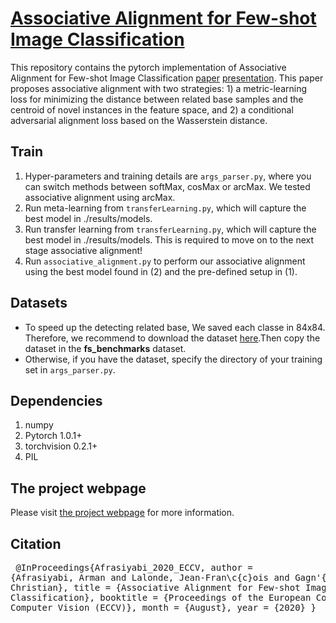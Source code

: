 #  [Associative Alignment for Few-shot Image Classification](https://lvsn.github.io/associative-alignment/) 
 
This repository contains the pytorch implementation of Associative Alignment for Few-shot Image Classification [paper](https://arxiv.org/abs/1912.05094) [presentation](https://github.com/ArmanAfrasiyabi/associative-alignment-fs/blob/master/Associative%20Alignmentfor%20Few-Shot%20Image%20Classification.pdf). This paper proposes associative alignment with two strategies: 1) a metric-learning loss for minimizing the distance between related base samples and the centroid of novel instances in the feature space, and 2) a conditional adversarial alignment loss based on the Wasserstein distance. 

 

## Train 
1. Hyper-parameters and training details are <code>args_parser.py</code>, where you can switch methods between softMax, cosMax or arcMax. We tested associative alignment using arcMax.
2. Run meta-learning from <code>transferLearning.py</code>, which will capture the best model in ./results/models.
2. Run transfer learning from <code>transferLearning.py</code>, which will capture the best model in ./results/models. This is required to move on to the next stage associative alignment! 
3. Run <code>associative_alignment.py</code> to perform our associative alignment using the best model found in (2) and the pre-defined setup in (1).



## Datasets
- To speed up the detecting related base, We saved each classe in 84x84. Therefore, we recommend to download the dataset [here](https://github.com/ArmanAfrasiyabi/associative-alignment-fs/blob/master/Associative%20Alignmentfor%20Few-Shot%20Image%20Classification.pdf).Then copy the dataset in the **fs_benchmarks** dataset. 
- Otherwise, if you have the dataset, specify the directory of your training set in <code>args_parser.py</code>. 




## Dependencies
1. numpy
2. Pytorch 1.0.1+ 
3. torchvision 0.2.1+
4. PIL


## The project webpage
Please visit [the project webpage](https://lvsn.github.io/associative-alignment/) for more information.

## Citation
</code><pre>
@InProceedings{Afrasiyabi_2020_ECCV,
author = {Afrasiyabi, Arman and Lalonde, Jean-Fran\c{c}ois and Gagn\'{e}, Christian},
title = {Associative Alignment for Few-shot Image Classification},
booktitle = {Proceedings of the European Conference on Computer Vision (ECCV)},
month = {August},
year = {2020}
}
</code></pre>
